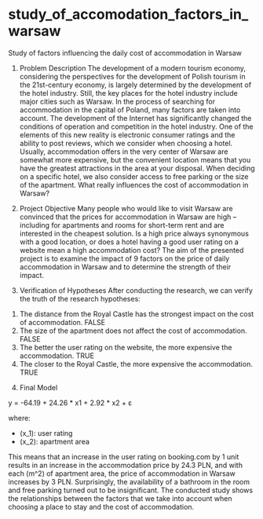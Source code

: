 # study_of_accomodation_factors_in_warsaw
Study of factors influencing the daily cost of accommodation in Warsaw

1.  Problem Description
The development of a modern tourism economy, considering the perspectives for the development of Polish tourism in the 21st-century economy, is largely determined by the development of the hotel industry. Still, the key places for the hotel industry include major cities such as Warsaw.
In the process of searching for accommodation in the capital of Poland, many factors are taken into account. The development of the Internet has significantly changed the conditions of operation and competition in the hotel industry. One of the elements of this new reality is electronic consumer ratings and the ability to post reviews, which we consider when choosing a hotel. Usually, accommodation offers in the very center of Warsaw are somewhat more expensive, but the convenient location means that you have the greatest attractions in the area at your disposal. When deciding on a specific hotel, we also consider access to free parking or the size of the apartment. What really influences the cost of accommodation in Warsaw?

2. Project Objective
Many people who would like to visit Warsaw are convinced that the prices for accommodation in Warsaw are high – including for apartments and rooms for short-term rent and are interested in the cheapest solution. Is a high price always synonymous with a good location, or does a hotel having a good user rating on a website mean a high accommodation cost?
The aim of the presented project is to examine the impact of 9 factors on the price of daily accommodation in Warsaw and to determine the strength of their impact.

3. Verification of Hypotheses
After conducting the research, we can verify the truth of the research hypotheses:
1) The distance from the Royal Castle has the strongest impact on the cost of accommodation. FALSE
2) The size of the apartment does not affect the cost of accommodation. FALSE
3) The better the user rating on the website, the more expensive the accommodation. TRUE
4) The closer to the Royal Castle, the more expensive the accommodation. TRUE

4. Final Model

y = -64.19 + 24.26 * x1 + 2.92 * x2 + ε

where:
- \(x_1\): user rating
- \(x_2\): apartment area

This means that an increase in the user rating on booking.com by 1 unit results in an increase in the accommodation price by 24.3 PLN, and with each \(m^2\) of apartment area, the price of accommodation in Warsaw increases by 3 PLN. Surprisingly, the availability of a bathroom in the room and free parking turned out to be insignificant.
The conducted study shows the relationships between the factors that we take into account when choosing a place to stay and the cost of accommodation.
